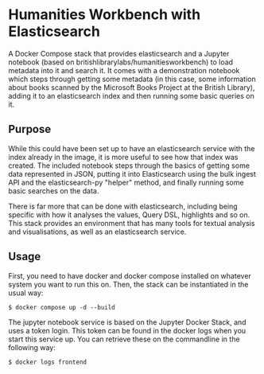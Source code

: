 # Humanities Workbench with Elasticsearch

A Docker Compose stack that provides elasticsearch  and a Jupyter notebook (based on britishlibrarylabs/humanitiesworkbench) to load metadata into it and search it. It comes with a demonstration notebook which steps through getting some metadata (in this case, some information about books scanned by the Microsoft Books Project at the British Library), adding it to an elasticsearch index and then running some basic queries on it.

## Purpose

While this could have been set up to have an elasticsearch service with the index already in the image, it is more useful to see how that index was created. The included notebook steps through the basics of getting some data represented in JSON, putting it into Elasticsearch using the bulk ingest API and the elasticsearch-py "helper" method, and finally running some basic searches on the data.

There is far more that can be done with elasticsearch, including being specific with how it analyses the values, Query DSL, highlights and so on. This stack provides an environment that has many tools for textual analysis and visualisations, as well as an elasticsearch service. 

## Usage

First, you need to have docker and docker compose installed on whatever system you want to run this on. Then, the stack can be instantiated in the usual way:

    $ docker compose up -d --build

The jupyter notebook service is based on the Jupyter Docker Stack, and uses a token login. This token can be found in the docker logs when you start this service up. You can retrieve these on the commandline in the following way:

    $ docker logs frontend
